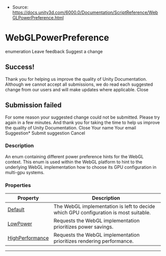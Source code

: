 * Source: https://docs.unity3d.com/6000.0/Documentation/ScriptReference/WebGLPowerPreference.html

# WebGLPowerPreference
enumeration
Leave feedback
Suggest a change
## Success!
Thank you for helping us improve the quality of Unity Documentation. Although we cannot accept all submissions, we do read each suggested change from our users and will make updates where applicable.
Close
## Submission failed
For some reason your suggested change could not be submitted. Please <a>try again</a> in a few minutes. And thank you for taking the time to help us improve the quality of Unity Documentation.
Close
Your name Your email Suggestion* Submit suggestion
Cancel
### Description
An enum containing different power preference hints for the WebGL context.
This enum is used within the WebGL platform to hint to the underlying WebGL implementation how to choose its GPU configuration in multi-gpu systems.
### Properties
Property | Description  
---|---  
[Default](https://docs.unity3d.com/6000.0/Documentation/ScriptReference/WebGLPowerPreference.Default.html) | The WebGL implementation is left to decide which GPU configuration is most suitable.  
[LowPower](https://docs.unity3d.com/6000.0/Documentation/ScriptReference/WebGLPowerPreference.LowPower.html) | Requests the WebGL implementation prioritizes power savings.  
[HighPerformance](https://docs.unity3d.com/6000.0/Documentation/ScriptReference/WebGLPowerPreference.HighPerformance.html) | Requests the WebGL implementation prioritizes rendering performance.  
* * *

